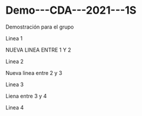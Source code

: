 # Demo---CDA---2021---1S
Demostración para el grupo

Linea 1

NUEVA LINEA ENTRE 1 Y 2

Linea 2

Nueva linea entre 2 y 3

Linea 3

Liena entre 3 y 4

Linea 4
